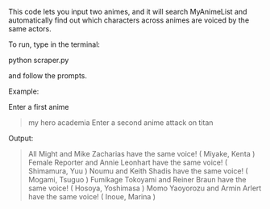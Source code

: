 This code lets you input two animes, and it will search MyAnimeList and
automatically find out which characters across animes are voiced by the
same actors.

To run, type in the terminal:

python scraper.py 

and follow the prompts.

Example:

Enter a first anime
> my hero academia
Enter a second anime
> attack on titan

Output:
> All Might and Mike Zacharias  have the same voice! ( Miyake, Kenta )
> Female Reporter and Annie Leonhart  have the same voice! ( Shimamura, Yuu )
> Noumu and Keith Shadis  have the same voice! ( Mogami, Tsuguo )
> Fumikage Tokoyami  and  Reiner Braun  have the same voice! ( Hosoya, Yoshimasa )
> Momo Yaoyorozu  and  Armin Arlert  have the same voice! ( Inoue, Marina )
